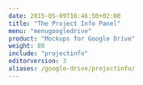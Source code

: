 ```yaml
---
date: 2015-05-09T16:46:50+02:00
title: "The Project Info Panel"
menu: "menugoogledrive"
product: "Mockups for Google Drive"
weight: 80
include: "projectinfo"
editorversion: 3
aliases: /google-drive/projectinfo/
---
```

